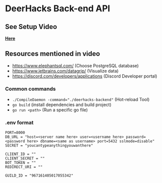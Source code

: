 # DeerHacks Back-end API

## See Setup Video 

**[Here](https://drive.google.com/file/d/1s-L1dwfkkaSeSEja4EYnT1HKaZZkaRQx/view?usp=sharing)**

## Resources mentioned in video
- https://www.elephantsql.com/ (Choose PostgreSQL database)
- https://www.jetbrains.com/datagrip/ (Visualize data)
- https://discord.com/developers/applications (Discord Developer portal)

### Common commands
- `./CompileDaemon -command="./deerhacks-backend"` (Hot-reload Tool)
- `go build` (install dependencies and build project)
- `go run <path>` (Run a specific go file)

### .env format
```
PORT=8000
DB_URL = "host=<server name here> user=<username here> password=<password here> dbname=<same as username> port=5432 sslmode=disable"
SECRET = "youcantypeanythingyouwanthere"

CLIENT_ID = ""
CLIENT_SECRET = ""
BOT_TOKEN = ""
REDIRECT_URI = ""

GUILD_ID = "967161405017055342"
```